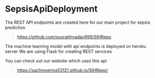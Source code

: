 # SepsisApiDeployment
The REST API endpoints are created here for our main project for sepsis prediction 
> https://github.com/sourabhyadav999/SIHRepo

The machine learning model with api endpoints is deployed on heroku server
We are using Flask for creating REST services

You can check out our website which uses this api 
> https://sachinverma53121.github.io/SIHRepo/

